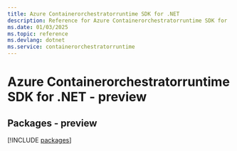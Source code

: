 ```yaml
---
title: Azure Containerorchestratorruntime SDK for .NET
description: Reference for Azure Containerorchestratorruntime SDK for .NET
ms.date: 01/03/2025
ms.topic: reference
ms.devlang: dotnet
ms.service: containerorchestratorruntime
---
```

# Azure Containerorchestratorruntime SDK for .NET - preview
## Packages - preview
[!INCLUDE [packages](containerorchestratorruntime-index.md)]